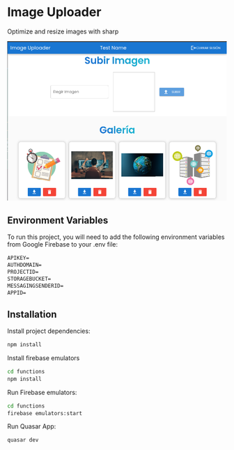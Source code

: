 # Image Uploader

Optimize and resize images with sharp

![Image Uploader App](https://raw.githubusercontent.com/david-fb/image-uploader/main/screenshot.png)

## Environment Variables

To run this project, you will need to add the following environment variables from Google Firebase to your .env file:

```
APIKEY=
AUTHDOMAIN=
PROJECTID=
STORAGEBUCKET=
MESSAGINGSENDERID=
APPID=

```

## Installation

Install project dependencies:

```bash
npm install
```

Install firebase emulators

```bash
cd functions
npm install
```

Run Firebase emulators:

```bash
cd functions
firebase emulators:start
```

Run Quasar App:

```bash
quasar dev
```
